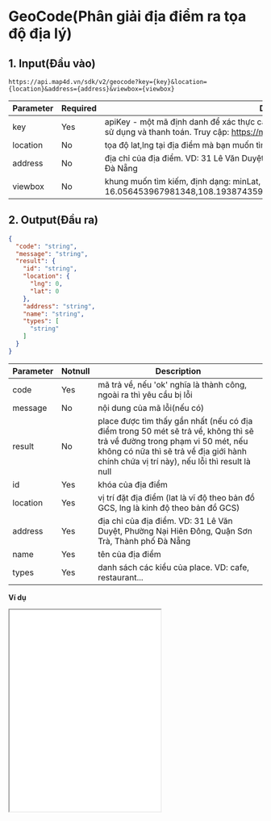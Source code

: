 
#  GeoCode(Phân giải địa điểm ra tọa độ địa lý)
## 1. Input(Đầu vào)
```
https://api.map4d.vn/sdk/v2/geocode?key={key}&location={location}&address={address}&viewbox={viewbox}
```
| Parameter |Required| Description                                                                                           |
|-----------|--------|-------------------------------------------------------------------------------------------------------|
| key       |Yes     | apiKey - một mã định danh để xác thực các yêu cầu liên quan đến projects dùng trong việc sử dụng và thanh toán. Truy cập: https://map.map4d.vn/user/access-key/add để tạo key|
| location  |No      | tọa độ lat,lng tại địa điểm mà bạn muốn tìm, VD: 16.036505,108.218186                                                                       |
| address   |No      | địa chỉ của địa điểm. VD: 31 Lê Văn Duyệt, Phường Nại Hiên Đông, Quận Sơn Trà, Thành phố Đà Nẵng                                      |
| viewbox   |No      | khung muốn tìm kiếm, định dạng: minLat, minLng, maxLat, maxLng. VD: 16.056453967981348,108.19387435913086,16.093031550262133,108.25927734375                                |

## 2. Output(Đầu ra)
```json
{
  "code": "string",
  "message": "string",
  "result": {
    "id": "string",
    "location": {
      "lng": 0,
      "lat": 0
    },
    "address": "string",
    "name": "string",
    "types": [
      "string"
    ]
  }
}
```
| Parameter |Notnull| Description                                                                                           |
|-----------|-------|-------------------------------------------------------------------------------------------------------|
| code      |Yes    | mã trả về, nếu 'ok' nghĩa là thành công, ngoài ra thì yêu cầu bị lỗi                               |
| message   |No     | nội dung của mã lỗi(nếu có)                                                                        |
| result    |No     | place được tìm thấy gần nhất (nếu có địa điểm trong 50 mét sẽ trả về, không thì sẽ trả về đường trong phạm vi 50 mét, nếu không có nữa thì sẽ trả về địa giới hành chính chứa vị trí này), nếu lỗi thì result là null|
| id        |Yes    | khóa của địa điểm                                                                                  |
| location  |Yes    | vị trí đặt địa điểm (lat là vĩ độ theo bản đồ GCS, lng là kinh độ theo bản đồ GCS)                     |
| address   |Yes    | địa chỉ của địa điểm. VD: 31 Lê Văn Duyệt, Phường Nại Hiên Đông, Quận Sơn Trà, Thành phố Đà Nẵng      |
| name      |Yes    | tên của địa điểm                                                                                      |
| types     |Yes    | danh sách các kiểu của place. VD: cafe, restaurant...

**Ví dụ**
<iframe src="./examples/v1.0/geocode_v2.html" height = "400px"> </iframe>